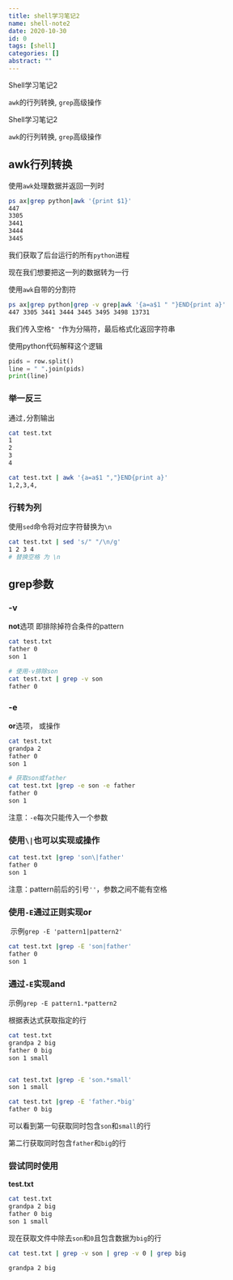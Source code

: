 ```yaml
---
title: shell学习笔记2
name: shell-note2
date: 2020-10-30
id: 0
tags: [shell]
categories: []
abstract: ""
---
```



Shell学习笔记2

`awk`的行列转换, `grep`高级操作


<!--more-->


Shell学习笔记2

`awk`的行列转换, `grep`高级操作

<!--more-->

## awk行列转换

使用`awk`处理数据并返回一列时

```bash
ps ax|grep python|awk '{print $1}'
447
3305
3441
3444
3445
```

我们获取了后台运行的所有`python`进程

现在我们想要把这一列的数据转为一行

使用`awk`自带的分割符

```bash
ps ax|grep python|grep -v grep|awk '{a=a$1 " "}END{print a}'
447 3305 3441 3444 3445 3495 3498 13731 
```

我们传入空格`" "`作为分隔符，最后格式化返回字符串

使用python代码解释这个逻辑

```python
pids = row.split()
line = " ".join(pids)
print(line)
```

### 举一反三

通过`,`分割输出

```bash
cat test.txt
1
2
3
4

cat test.txt | awk '{a=a$1 ","}END{print a}'
1,2,3,4,
```

### 行转为列

使用`sed`命令将对应字符替换为`\n`

```bash
cat test.txt | sed 's/" "/\n/g'
1 2 3 4
# 替换空格 为 \n
```

## grep参数

### -v

**not**选项 即排除掉符合条件的pattern

```bash
cat test.txt 
father 0
son 1

# 使用-v排除son
cat test.txt | grep -v son
father 0
```

### -e

**or**选项， 或操作

```bash
cat test.txt 
grandpa 2
father 0
son 1

# 获取son或father
cat test.txt |grep -e son -e father
father 0
son 1
```

注意：`-e`每次只能传入一个参数

### 使用`\|`也可以实现或操作

```bash
cat test.txt |grep 'son\|father'
father 0
son 1
```

注意：pattern前后的引号`''`，参数之间不能有空格

### 使用`-E`通过正则实现or

​	示例`grep -E 'pattern1|pattern2'`

```bash
cat test.txt |grep -E 'son|father'
father 0
son 1
```

### 通过`-E`实现and

示例`grep -E pattern1.*pattern2`

根据表达式获取指定的行

```bash
cat test.txt 
grandpa 2 big
father 0 big
son 1 small


cat test.txt |grep -E 'son.*small'
son 1 small

cat test.txt |grep -E 'father.*big'
father 0 big
```

可以看到第一句获取同时包含`son`和`small`的行

第二行获取同时包含`father`和`big`的行

### 尝试同时使用

**test.txt**

```bash
cat test.txt 
grandpa 2 big
father 0 big
son 1 small
```

现在获取文件中除去`son`和`0`且包含数据为`big`的行

```bash
cat test.txt | grep -v son | grep -v 0 | grep big

grandpa 2 big
```


